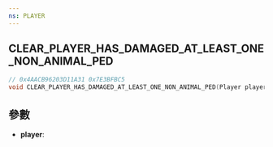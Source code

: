 ```yaml
---
ns: PLAYER
---
```

## CLEAR_PLAYER_HAS_DAMAGED_AT_LEAST_ONE_NON_ANIMAL_PED

```c
// 0x4AACB96203D11A31 0x7E3BFBC5
void CLEAR_PLAYER_HAS_DAMAGED_AT_LEAST_ONE_NON_ANIMAL_PED(Player player);
```


## 參數
* **player**: 


